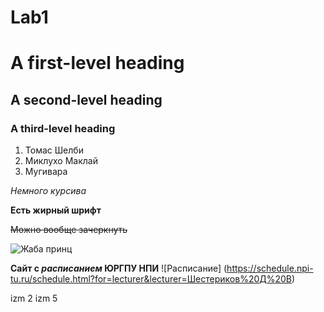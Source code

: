 # Lab1
# A first-level heading
## A second-level heading
### A third-level heading
1. Томас Шелби
2. Миклухо Маклай
3. Мугивара

*Немного курсива*

**Есть жирный шрифт**

~~Можно вообще зачеркнуть~~

![Жаба принц](https://avatars.mds.yandex.net/i?id=1d8cef588a9b9317cc2afee8801ac9ae1b0684f7-9053197-images-thumbs&n=13)

**Сайт с *расписанием* ЮРГПУ НПИ** ![Расписание] (https://schedule.npi-tu.ru/schedule.html?for=lecturer&lecturer=Шестериков%20Д%20В)

izm 2
izm 5
